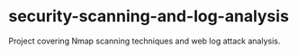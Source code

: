 # security-scanning-and-log-analysis
Project covering Nmap scanning techniques and web log attack analysis.
